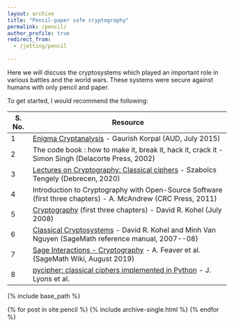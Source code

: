 ```yaml
---
layout: archive
title: "Pencil-paper safe cryptography"
permalink: /pencil/
author_profile: true
redirect_from:
  - /jotting/pencil
  
---
```


Here we will discuss the cryptosystems which played an important role in various battles and the world wars. These systems were secure against humans with only pencil and paper. 

To get started, I would recommend the following:

| S. No. | Resource |
|--------|----------|
|1 | [Enigma Cryptanalysis](https://gkorpal.github.io/files/summer2015-enigma_cryptanalysis-gaurish.pdf) - Gaurish Korpal (AUD, July 2015)|
|2 | The code book : how to make it, break it, hack it, crack it - Simon Singh (Delacorte Press, 2002)|
|3 | [Lectures on Cryptography: Classical ciphers](https://shrek.unideb.hu/~tengely/crypto/section-2.html) - Szabolcs Tengely (Debrecen, 2020)|
|4 | Introduction to Cryptography with Open-Source Software (first three chapters) - A. McAndrew (CRC Press, 2011)|
|5 | [Cryptography](http://iml.univ-mrs.fr/~kohel/pub/crypto.pdf) (first three chapters) - David R. Kohel (July 2008)|
|6 | [Classical Cryptosystems](https://doc.sagemath.org/html/en/reference/cryptography/sage/crypto/classical.html) - David R. Kohel and Minh Van Nguyen (SageMath reference manual, 2007--08)|
|7 | [Sage Interactions - Cryptography](https://wiki.sagemath.org/interact/cryptography) - A. Feaver et al. (SageMath Wiki, August 2019)|
|8 | [pycipher: classical ciphers implemented in Python](https://github.com/jameslyons/pycipher) - J. Lyons et al.|

{% include base_path %}


{% for post in site.pencil %}
  {% include archive-single.html %}
{% endfor %}

